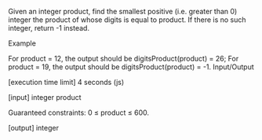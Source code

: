 Given an integer product, find the smallest positive (i.e. greater than 0) integer the product of whose digits is equal to product. If there is no such integer, return -1 instead.

Example

For product = 12, the output should be
digitsProduct(product) = 26;
For product = 19, the output should be
digitsProduct(product) = -1.
Input/Output

[execution time limit] 4 seconds (js)

[input] integer product

Guaranteed constraints:
0 ≤ product ≤ 600.

[output] integer
